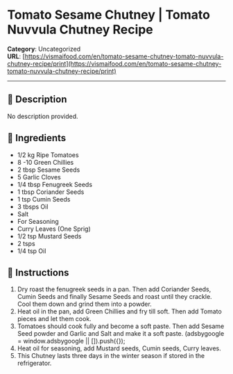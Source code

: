 # Tomato Sesame Chutney | Tomato Nuvvula Chutney Recipe

**Category**: Uncategorized  
**URL**: [https://vismaifood.com/en/tomato-sesame-chutney-tomato-nuvvula-chutney-recipe/print](https://vismaifood.com/en/tomato-sesame-chutney-tomato-nuvvula-chutney-recipe/print)  


---

## 📝 Description
No description provided.



## 🧂 Ingredients
- 1/2 kg Ripe Tomatoes
- 8 -10 Green Chillies
- 2 tbsp Sesame Seeds
- 5 Garlic Cloves
- 1/4 tbsp Fenugreek Seeds
- 1 tbsp Coriander Seeds
- 1 tsp Cumin Seeds
- 3 tbsps Oil
- Salt
- For Seasoning
- Curry Leaves (One Sprig)
- 1/2 tsp Mustard Seeds
- 2 tsps
- 1/4 tsp Oil

## 🍳 Instructions
1. Dry roast the fenugreek seeds in a pan. Then add Coriander Seeds, Cumin Seeds and finally Sesame Seeds and roast until they crackle. Cool them down and grind them into a powder.
2. Heat oil in the pan, add Green Chillies and fry till soft. Then add Tomato pieces and let them cook.
3. Tomatoes should cook fully and become a soft paste. Then add Sesame Seed powder and Garlic and Salt and make it a soft paste. (adsbygoogle = window.adsbygoogle || []).push({});
4. Heat oil for seasoning, add Mustard seeds, Cumin seeds, Curry leaves.
5. This Chutney lasts three days in the winter season if stored in the refrigerator.



